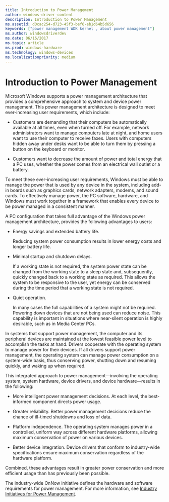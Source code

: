 ```yaml
---
title: Introduction to Power Management
author: windows-driver-content
description: Introduction to Power Management
ms.assetid: d0cac254-d723-45f3-bef6-eb1d64b5d656
keywords: ["power management WDK kernel , about power management"]
ms.author: windowsdriverdev
ms.date: 06/16/2017
ms.topic: article
ms.prod: windows-hardware
ms.technology: windows-devices
ms.localizationpriority: medium
---
```


# Introduction to Power Management





Microsoft Windows supports a power management architecture that provides a comprehensive approach to system and device power management. This power management architecture is designed to meet ever-increasing user requirements, which include:

-   Customers are demanding that their computers be automatically available at all times, even when turned off. For example, network administrators want to manage computers late at night, and home users want to use their computer to receive faxes. Users with computers hidden away under desks want to be able to turn them by pressing a button on the keyboard or monitor.

-   Customers want to decrease the amount of power and total energy that a PC uses, whether the power comes from an electrical wall outlet or a battery.

To meet these ever-increasing user requirements, Windows must be able to manage the power that is used by any device in the system, including add-in boards such as graphics cards, network adapters, modems, and sound cards. To effectively manage power, the PC software, hardware, and Windows must work together in a framework that enables every device to be power managed in a consistent manner.

A PC configuration that takes full advantage of the Windows power management architecture, provides the following advantages to users:

-   Energy savings and extended battery life.

    Reducing system power consumption results in lower energy costs and longer battery life.

-   Minimal startup and shutdown delays.

    If a working state is not required, the system power state can be changed from the working state to a sleep state and, subsequently, quickly changed back to a working state as required. This allows the system to be responsive to the user, yet energy can be conserved during the time period that a working state is not required.

-   Quiet operation.

    In many cases the full capabilities of a system might not be required. Powering down devices that are not being used can reduce noise. This capability is important in situations where near-silent operation is highly desirable, such as in Media Center PCs.

In systems that support power management, the computer and its peripheral devices are maintained at the lowest feasible power level to accomplish the tasks at hand. Drivers cooperate with the operating system to manage power for their devices. If all drivers support power management, the operating system can manage power consumption on a system-wide basis, thus conserving power, shutting down and resuming quickly, and waking up when required.

This integrated approach to power management—involving the operating system, system hardware, device drivers, and device hardware—results in the following:

-   More intelligent power management decisions. At each level, the best-informed component directs power usage.

-   Greater reliability. Better power management decisions reduce the chance of ill-timed shutdowns and loss of data.

-   Platform independence. The operating system manages power in a controlled, uniform way across different hardware platforms, allowing maximum conservation of power on various devices.

-   Better device integration. Device drivers that conform to industry-wide specifications ensure maximum conservation regardless of the hardware platform.

Combined, these advantages result in greater power conservation and more efficient usage than has previously been possible.

The industry-wide OnNow initiative defines the hardware and software requirements for power management. For more information, see [Industry Initiatives for Power Management](industry-initiatives-for-power-management.md).

 

 




